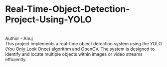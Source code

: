 # Real-Time-Object-Detection-Project-Using-YOLO
<br>
Author - Anuj 
<br>
This project implements a real-time object detection system using the YOLO (You Only Look Once) algorithm and OpenCV. The system is designed to identify and locate multiple objects within images or video streams efficiently. 

